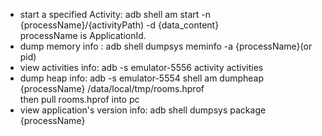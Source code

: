 + start a specified Activity: adb shell am start -n {processName}/{activityPath) -d {data_content}  
  processName is ApplicationId.  
+ dump memory info : adb shell dumpsys meminfo -a {processName}(or pid)
+ view activities info: adb -s emulator-5556 activity activities
+ dump heap info: adb -s emulator-5554 shell am dumpheap {processName}  /data/local/tmp/rooms.hprof  
  then pull rooms.hprof into pc
+ view application's version info: adb shell dumpsys package {processName}
